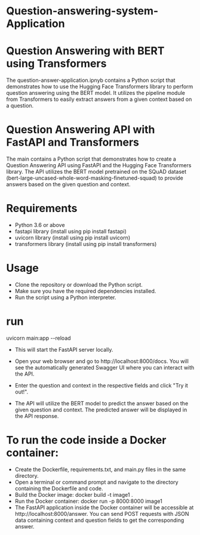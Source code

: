 # Question-answering-system-Application

# Question Answering with BERT using Transformers

The question-answer-application.ipnyb contains a Python script that demonstrates how to use the Hugging Face Transformers library to perform question answering using the BERT model. It utilizes the pipeline module from Transformers to easily extract answers from a given context based on a question.

# Question Answering API with FastAPI and Transformers

The main contains a Python script that demonstrates how to create a Question Answering API using FastAPI and the Hugging Face Transformers library. The API utilizes the BERT model pretrained on the SQuAD dataset (bert-large-uncased-whole-word-masking-finetuned-squad) to provide answers based on the given question and context.

# Requirements

* Python 3.6 or above
* fastapi library (install using pip install fastapi)
* uvicorn library (install using pip install uvicorn)
* transformers library (install using pip install transformers)
  
# Usage
* Clone the repository or download the Python script.
* Make sure you have the required dependencies installed.
* Run the script using a Python interpreter.

# run
uvicorn main:app --reload

* This will start the FastAPI server locally.

* Open your web browser and go to http://localhost:8000/docs. You will see the automatically generated Swagger UI where you can interact with the API.

* Enter the question and context in the respective fields and click "Try it out!".

* The API will utilize the BERT model to predict the answer based on the given question and context. The predicted answer will be displayed in the API response.



# To run the code inside a Docker container:

* Create the Dockerfile, requirements.txt, and main.py files in the same directory.
* Open a terminal or command prompt and navigate to the directory containing the Dockerfile and code.
* Build the Docker image: docker build -t image1 .
* Run the Docker container: docker run -p 8000:8000 image1
* The FastAPI application inside the Docker container will be accessible at http://localhost:8000/answer. You can send POST requests with JSON data containing 
  context and question fields to get the corresponding answer.

  


